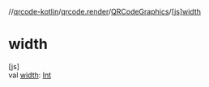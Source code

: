 //[qrcode-kotlin](../../../index.md)/[qrcode.render](../index.md)/[QRCodeGraphics](index.md)/[[js]width]([js]width.md)

# width

[js]\
val [width]([js]width.md): [Int](https://kotlinlang.org/api/latest/jvm/stdlib/kotlin-stdlib/kotlin/-int/index.html)
